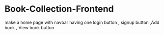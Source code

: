 # Book-Collection-Frontend

<!-- Add (Create):

Functionality: This allows the user to add a new book to the collection.
Implementation: You would typically have a form where the user can enter details such as the title, author, genre, and year published. When the form is submitted, the data is sent to the server, and the server adds this new book to the database.
View (Read):

Functionality: This allows the user to view the list of books in the collection.
Implementation: This typically involves fetching the list of books from the server and displaying them on the web page. Each book's details (title, author, genre, and year published) are shown in a readable format, often in a list or grid layout.
Edit (Update):

Functionality: This allows the user to update the details of an existing book.
Implementation: When the user wants to edit a book, the application pre-fills the form with the current details of the book. The user can then change any of the details and submit the form. The updated data is sent to the server, which updates the book's details in the database.
Delete (Delete):

Functionality: This allows the user to remove a book from the collection.
Implementation: The user can select a book to delete, often by clicking a delete button next to the book’s details. This action sends a request to the server to delete the book from the database. -->

make a home page with navbar having one login button , signup button ,Add book , View book button
